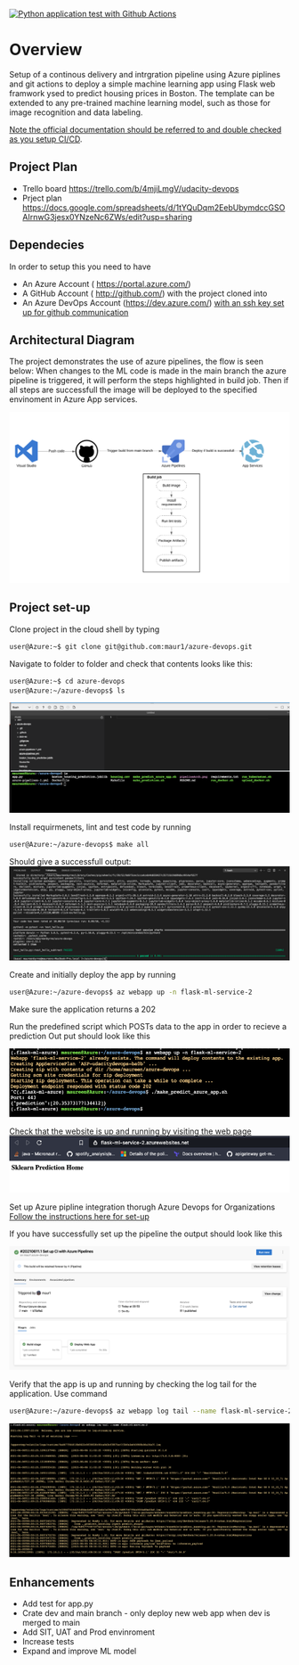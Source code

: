 [![Python application test with Github Actions](https://github.com/maur1/azure-devops/actions/workflows/python-actions.yml/badge.svg)](https://github.com/maur1/azure-devops/actions/workflows/python-actions.yml)


# Overview
Setup of a continous delivery and intrgration pipeline using Azure piplines and git actions
to deploy a simple machine learning app using Flask web framwork ysed to predict housing prices in Boston. 
The template can be extended to any pre-trained machine learning model, such as those for image recognition and data labeling. 

[Note the official documentation should be referred to and double checked as you setup CI/CD](https://docs.microsoft.com/en-us/azure/devops/pipelines/ecosystems/python-webapp?view=azure-devops).
## Project Plan
* Trello board
https://trello.com/b/4mjiLmgV/udacity-devops
* Prject plan 
https://docs.google.com/spreadsheets/d/1tYQuDqm2EebUbymdccGSOAIrnwG3jesx0YNzeNc6ZWs/edit?usp=sharing

## Dependecies
In order to setup this you need to have
- An Azure Account ( https://portal.azure.com/)
- A GitHub Account ( http://github.com/) with the project cloned into
- An Azure DevOps Account (https://dev.azure.com/) [with an ssh key set up for github communication](https://docs.microsoft.com/en-us/azure/devops/repos/git/use-ssh-keys-to-authenticate?view=azure-devops)

## Architectural Diagram 
The project demonstrates the use of azure pipelines, the flow is seen below:
When changes to the ML code is made in the main branch the azure pipeline is triggered, it will perform the steps highlighted in build job. Then if all steps are successfull the image will be deployed to the specified envinoment in Azure App services. 

![Screenshot](pipelineArch.png)

## Project set-up

Clone project in the cloud shell by typing 

```bash
user@Azure:~$ git clone git@github.com:maur1/azure-devops.git
```
Navigate to folder to folder and check that contents looks like this:

```bash
user@Azure:~$ cd azure-devops
user@Azure:~/azure-devops$ ls
```
![Screenshot1](clonedRepo.png)

Install requirmenets, lint and test code by running
```bash
user@Azure:~/azure-devops$ make all
```
Should give a successfull output:
![Screenshot2](testFromMakeFile.png)

Create and initially deploy the app by running 

```bash
user@Azure:~/azure-devops$ az webapp up -n flask-ml-service-2
```
Make sure the application returns a 202

Run the predefined script which POSTs data to the app in order to recieve a prediction 
Out put should look like this

![Screenshot3](azureWebApp.png)

[Check that the website is up and running by visiting the web page](https://flask-ml-service-2.azurewebsites.net/)
![Screenshot6](pageUp.png)

Set up Azure pipline integration thorugh Azure Devops for Organizations
[Follow the instructions here for set-up](https://docs.microsoft.com/en-us/azure/devops/pipelines/ecosystems/python-webapp?view=azure-devops)

If you have successfully set up the pipeline the output should look like this

![Screenshot4](azurePipeLineRun.png)

Verify that the app is up and running by checking the log tail for the application. 
Use command 
```bash
user@Azure:~/azure-devops$ az webapp log tail --name flask-ml-service-2
```

![Screenshot5](logtailFlaskApp.png)



## Enhancements
* Add test for app.py
* Crate dev and main branch - only deploy new web app when dev is merged to main
* Add SIT, UAT and Prod envinroment
* Increase tests
* Expand and improve ML model



